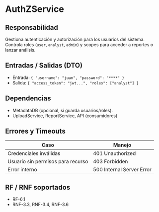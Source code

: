 # AuthZService

## Responsabilidad
Gestiona autenticación y autorización para los usuarios del sistema.  
Controla roles (`user`, `analyst`, `admin`) y scopes para acceder a reportes o lanzar análisis.

## Entradas / Salidas (DTO)
- Entrada: `{ "username": "juan", "password": "****" }`  
- Salida: `{ "access_token": "jwt...", "roles": ["analyst"] }`

## Dependencias 
- MetadataDB (opcional, si guarda usuarios/roles).
- UploadService, ReportService, API (consumidores)   

## Errores y Timeouts
| Caso                               | Manejo                    |
|------------------------------------|---------------------------|
| Credenciales inválidas             | 401 Unauthorized          |
| Usuario sin permisos para recurso  | 403 Forbidden             |
| Error interno                      | 500 Internal Server Error |
 
## RF / RNF soportados
- RF-6.1  
- RNF-3.3, RNF-3.4, RNF-3.6